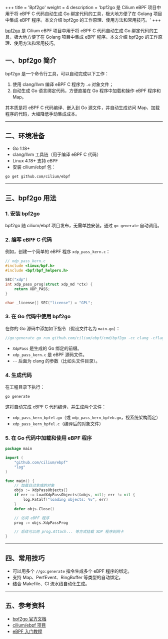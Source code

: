 +++
title = 'Bpf2go'
weight = 4
description = 'bpf2go 是 Cilium eBPF 项目中用于将 eBPF C 代码自动生成 Go 绑定代码的工具，极大地方便了在 Golang 项目中集成 eBPF 程序。本文介绍 bpf2go 的工作原理、使用方法和常用技巧。'
+++

[bpf2go](https://github.com/cilium/ebpf/tree/master/cmd/bpf2go) 是 Cilium eBPF 项目中用于将 eBPF C 代码自动生成 Go 绑定代码的工具，极大地方便了在 Golang 项目中集成 eBPF 程序。本文介绍 bpf2go 的工作原理、使用方法和常用技巧。

## 一、bpf2go 简介

bpf2go 是一个命令行工具，可以自动完成以下工作：

1. 使用 clang/llvm 编译 eBPF C 程序为 `.o` 对象文件；
2. 自动生成 Go 语言绑定代码，方便直接在 Go 程序中加载和操作 eBPF 程序和 Map。

其本质是将 eBPF C 代码编译、嵌入到 Go 源文件，并自动生成访问 Map、加载程序的代码，大幅降低手动集成成本。

---

## 二、环境准备

- Go 1.18+
- clang/llvm 工具链（用于编译 eBPF C 代码）
- Linux 4.18+ 支持 eBPF
- 安装 cilium/ebpf 包：

```bash
go get github.com/cilium/ebpf
```

---

## 三、bpf2go 用法

### 1. 安装 bpf2go

bpf2go 随 cilium/ebpf 项目发布，无需单独安装。通过 `go generate` 自动调用。

### 2. 编写 eBPF C 代码

例如，创建一个简单的 eBPF 程序 `xdp_pass_kern.c`：

```c
// xdp_pass_kern.c
#include <linux/bpf.h>
#include <bpf/bpf_helpers.h>

SEC("xdp")
int xdp_pass_prog(struct xdp_md *ctx) {
    return XDP_PASS;
}

char _license[] SEC("license") = "GPL";
```

### 3. 在 Go 代码中使用 bpf2go

在你的 Go 源码中添加如下指令（假设文件名为 `main.go`）：

```go
//go:generate go run github.com/cilium/ebpf/cmd/bpf2go -cc clang -cflags "-O2 -g -Wall" XdpPass xdp_pass_kern.c -- -I/usr/include
```

- `XdpPass` 是生成的 Go 绑定的前缀。
- `xdp_pass_kern.c` 是 eBPF 源码文件。
- `--` 后面为 clang 的参数（比如头文件目录）。

### 4. 生成代码

在工程目录下执行：

```bash
go generate
```

这将自动完成 eBPF C 代码编译，并生成两个文件：

- `xdp_pass_kern_bpfel.go`（或 `xdp_pass_kern_bpfeb.go`，视系统架构而定）
- `xdp_pass_kern_bpfel.c`（编译后的对象文件）

### 5. 在 Go 代码中加载和使用 eBPF 程序

```go
package main

import (
    "github.com/cilium/ebpf"
    "log"
)

func main() {
    // 加载自动生成的对象
    objs := XdpPassObjects{}
    if err := LoadXdpPassObjects(&objs, nil); err != nil {
        log.Fatalf("loading objects: %v", err)
    }
    defer objs.Close()

    // 访问 eBPF 程序
    prog := objs.XdpPassProg

    // 后续可以用 prog.Attach... 等方式挂载 XDP 程序到网卡
}
```

---

## 四、常用技巧

- 可以用多个 `//go:generate` 指令生成多个 eBPF 程序的绑定。
- 支持 Map、PerfEvent、RingBuffer 等类型的自动绑定。
- 结合 Makefile、CI 流水线自动化生成。

---

## 五、参考资料

- [bpf2go 官方文档](https://pkg.go.dev/github.com/cilium/ebpf/cmd/bpf2go)
- [cilium/ebpf 项目](https://github.com/cilium/ebpf)
- [eBPF 入门教程](https://ebpf.io/)
